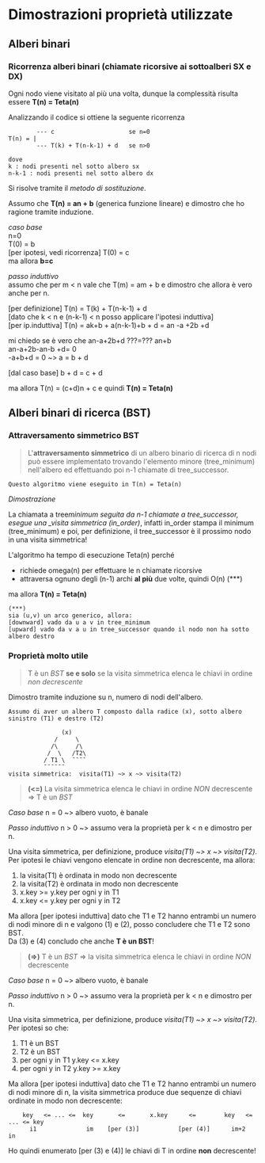 # Dimostrazioni proprietà utilizzate

## Alberi binari

### Ricorrenza alberi binari (chiamate ricorsive ai sottoalberi SX e DX)

Ogni nodo viene visitato al più una volta, dunque la complessità risulta essere **T(n) = Teta(n)**

Analizzando il codice si ottiene la seguente ricorrenza

```
        --- c                     se n=0
T(n) = |
        --- T(k) + T(n-k-1) + d   se n>0

dove
k : nodi presenti nel sotto albero sx
n-k-1 : nodi presenti nel sotto albero dx
```

Si risolve tramite il _metodo di sostituzione_.

Assumo che **T(n) = an + b** (generica funzione lineare) e dimostro che ho ragione tramite induzione.

_caso base_<br>
n=0<br>
T(0) = b<br>
[per ipotesi, vedi ricorrenza] T(0) = c<br>
ma allora **b=c**

_passo induttivo_<br>
assumo che per m < n vale che T(m) = am + b e dimostro che allora è vero anche per n.

[per definizione] T(n) = T(k) + T(n-k-1) + d<br>
[dato che k < n e (n-k-1) < n posso applicare l'ipotesi induttiva]<br>
[per ip.induttiva] T(n) = ak+b + a(n-k-1)+b + d = an -a +2b +d

mi chiedo se è vero che an-a+2b+d ???=??? an+b<br>
an-a+2b-an-b +d= 0<br>
-a+b+d = 0 ~> a = b + d

[dal caso base] b + d = c + d

ma allora T(n) = (c+d)n + c e quindi **T(n) = Teta(n)**

## Alberi binari di ricerca (BST)

### Attraversamento simmetrico BST

> L'**attraversamento simmetrico** di un albero binario di ricerca di n nodi può essere implementato trovando l'elemento minore (tree_minimum) nell'albero ed effettuando poi n-1 chiamate di tree_successor.

```
Questo algoritmo viene eseguito in T(n) = Teta(n)
```

_Dimostrazione_

La chiamata a tree*minimum seguita da n-1 chiamate a tree_successor, esegue una \_visita simmetrica (in_order)*, infatti in_order stampa il minimum (tree_minimum) e poi, per definizione, il tree_successor è il prossimo nodo in una visita simmetrica!

L'algoritmo ha tempo di esecuzione Teta(n) perché

- richiede omega(n) per effettuare le n chiamate ricorsive
- attraversa ognuno degli (n-1) archi **al più** due volte, quindi O(n) (\*\*\*)

ma allora **T(n) = Teta(n)**

```
(***)
sia (u,v) un arco generico, allora:
[downward] vado da u a v in tree_minimum
[upward] vado da v a u in tree_successor quando il nodo non ha sotto albero destro
```

### Proprietà molto utile

> T è un _BST_ **se e solo** se la visita simmetrica elenca le chiavi in ordine _non decrescente_

Dimostro tramite induzione su n, numero di nodi dell'albero.

```
Assumo di aver un albero T composto dalla radice (x), sotto albero sinistro (T1) e destro (T2)

               (x)
             /     \
            /\     /\
           /  \   /T2\
          / T1 \  ¯¯¯¯
          ¯¯¯¯¯¯
visita simmetrica:  visita(T1) ~> x ~> visita(T2)
```

> **(<=)** La visita simmetrica elenca le chiavi in ordine _NON_ decrescente => T è un _BST_

_Caso base_
n = 0 ~> albero vuoto, è banale

_Passo induttivo_
n > 0 ~> assumo vera la proprietà per k < n e dimostro per n.

Una visita simmetrica, per definizione, produce _visita(T1) ~> x ~> visita(T2)_.<br>
Per ipotesi le chiavi vengono elencate in ordine non decrescente, ma allora:

1. la visita(T1) è ordinata in modo non decrescente
2. la visita(T2) è ordinata in modo non decrescente
3. x.key >= y.key per ogni y in T1
4. x.key <= y.key per ogni y in T2

Ma allora [per ipotesi induttiva] dato che T1 e T2 hanno entrambi un numero di nodi minore di n e valgono (1) e (2), posso concludere che T1 e T2 sono BST.<br>
Da (3) e (4) concludo che anche **T è un BST**!<br>

> **(=>)** T è un _BST_ => la visita simmetrica elenca le chiavi in ordine _NON_ decrescente

_Caso base_
n = 0 ~> albero vuoto, è banale

_Passo induttivo_
n > 0 ~> assumo vera la proprietà per k < n e dimostro per n.

Una visita simmetrica, per definizione, produce _visita(T1) ~> x ~> visita(T2)_.<br>
Per ipotesi so che:

1. T1 è un BST
2. T2 è un BST
3. per ogni y in T1 y.key <= x.key
4. per ogni y in T2 y.key >= x.key

Ma allora [per ipotesi induttiva] dato che T1 e T2 hanno entrambi un numero di nodi minore di n, la visita simmetrica produce due sequenze di chiavi ordinate in modo non decrescente:

```
    key   <= ... <=  key       <=       x.key      <=        key   <= ... <= key
      i1              im    [per (3)]           [per (4)]      im+2            in
```

Ho quindi enumerato [per (3) e (4)] le chiavi di T in ordine **non** decrescente!
